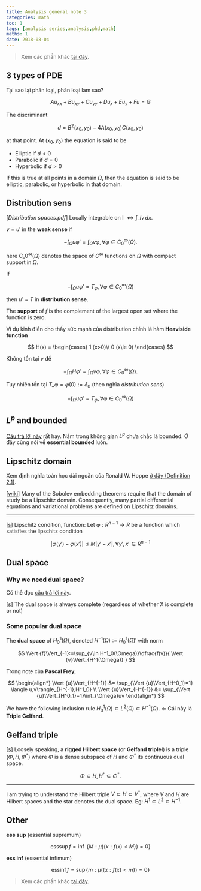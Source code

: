 ```yaml
---
title: Analysis general note 3
categories: math
toc: 1
tags: [analysis series,analysis,phd,math]
maths: 1
date: 2018-08-04
---
```


> Xem các phần khác [tại đây](/tags#analysis-series).

## 3 types of PDE

Tại sao lại phân loại, phân loại làm sao?

$$
Au_{xx} + Bu_{xy} + Cu_{yy} + Du_x + Eu_y +Fu = G
$$

The discriminant

$$
d = B^2(x_0,y_0) - 4A(x_0,y_0)C(x_0,y_0)
$$

at that point. At $(x_0,y_0)$ the equation is said to be

- Elliptic if $d<0$
- Parabolic if $d=0$
- Hyperbolic if $d>0$

If this is true at all points in a domain $\Omega$, then the equation is said to be elliptic, parabolic, or hyperbolic in that domain.



## Distribution sens

[*Distribution spaces.pdf*] Locally integrable on I $\Leftrightarrow \int\_I v\, dx$.

$v=u'$ in the **weak sense** if 

$$
-\int_{\Omega} u\varphi' = \int_{\Omega}v \varphi, \forall \varphi \in C_0^{\infty}(\Omega).
$$

here $C\_0^{\infty}(\Omega)$ denotes the space of $C^{\infty}$ functions on $\Omega$ with compact support in $\Omega$.

If 

$$-\int_{\Omega} u \varphi' = T_{\varphi}, \forall \varphi\in C_0^{\infty}(\Omega)$$ 

then $u'=T$ in **distribution sense**.

The **support** of $f$ is the complement of the largest open set where the function is zero.

Ví dụ kinh điển cho thấy sức mạnh của distribution chính là hàm **Heaviside function**

$$
H(x) = \begin{cases} 1 (x>0)\\ 0 (x\le 0) \end{cases}
$$

Không tồn tại $v$ để 

$$
-\int_{\Omega} H\varphi' = \int_{\Omega}v \varphi, \forall \varphi \in C_0^{\infty}(\Omega).
$$

Tuy nhiên tồn tại $T\_{\varphi}=\varphi(0):=\delta_0$ (theo nghĩa *distribution sens*)

$$-\int_{\Omega} u \varphi' = T_{\varphi}, \forall \varphi\in C_0^{\infty}(\Omega)$$ 


## $L^p$ and bounded

[Câu trả lời này](https://math.stackexchange.com/questions/605162/are-functions-in-lp-space-always-bounded/608037#608037) rất hay. Nằm trong không gian $L^p$ chưa chắc là bounded. Ở đây cũng nói về **essential bounded** luôn.

## Lipschitz domain

Xem định nghĩa toán học dài ngoằn của Ronald W. Hoppe [ở đây (Definition 2.1)](https://www.math.uh.edu/~rohop/Fall_16/downloads/Chapter2.pdf).

[[wiki](https://en.wikipedia.org/wiki/Lipschitz_domain)] Many of the Sobolev embedding theorems require that the domain of study be a Lipschitz domain. Consequently, many partial differential equations and variational problems are defined on Lipschitz domains.

---

[[s](https://pdfs.semanticscholar.org/97e4/326291627c848a7a4f926cbc73eef3f11b28.pdf)] Lipschitz condition, function: Let $\varphi: R^{n-1} \to R$ be a function which satisfies the lipschitz condition

$$
\vert \varphi(y') - \varphi(x') \vert \le M \vert y'-x'\vert, \forall y',x' \in R^{n-1}
$$

## Dual space

### Why we need dual space?

Có thể đọc [câu trả lời này](https://math.stackexchange.com/questions/670159/why-do-we-need-dual-space).

[[s](https://math.stackexchange.com/questions/670159/why-do-we-need-dual-space)] The dual space is always complete (regardless of whether X is complete or not)

### Some popular dual space

The **dual space** of $H^1_0(\Omega)$, denoted $H^{-1}(\Omega):=H^1_0(\Omega)'$ with norm 

$$
\Vert {f}\Vert_{-1}:=\sup_{v\in H^1_0(\Omega)}\dfrac{f(v)}{ \Vert {v}\Vert_{H^1(\Omega)} }
$$

Trong note của **Pascal Frey**, 

$$
\begin{align*} 
\Vert {u}\Vert_{H^{-1}} &=  \sup_{\Vert {u}\Vert_{H^0_1}=1} \langle u,v\rangle_{H^{-1},H^1_0} \\
\Vert {u}\Vert_{H^{-1}} &= \sup_{\Vert {u}\Vert_{H^0_1}=1}\int_{\Omega}uv
\end{align*}
$$

We have the following inclusion rule $H^1_0(\Omega)\subset L^2(\Omega)\subset H^{-1}(\Omega)$. $\Leftarrow$ Cái này là **Triple Gelfand**.

## Gelfand triple

[[s](https://www.univie.ac.at/physikwiki/images/4/43/Handout_HS.pdf)] Loosely speaking, a **rigged Hilbert space** (or **Gelfand triplel**) is a triple $(\Phi, H, \Phi^{\ast})$ where $\Phi$ is a dense subspace of $H$ and $\Phi^{\ast}$ its continuous dual space.

$$
\Phi \subseteq H, H^{\ast} \subseteq \Phi^{\ast}.
$$

---

I am trying to understand the Hilbert triple $V \subset H \subset V^*$, where $V$ and $H$ are Hilbert spaces and the star denotes the dual space. Eg: $H^1 \subset L^2 \subset H^{-1}.$

## Other

**ess sup** (essential supremum)

$$
\mathrm {ess} \sup f=\inf \ \{M:\mu (\{x:f(x)<M\})=0\}
$$

**ess inf** (essential infimum)

$$
\mathrm {ess} \inf f=\sup\{m:\mu (\{x:f(x)<m\})=0\}
$$

> Xem các phần khác [tại đây](/tags#analysis-series).